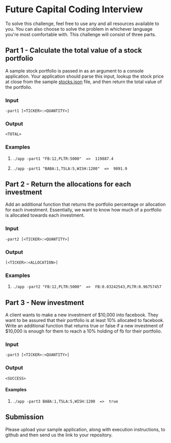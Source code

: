 
# Future Capital Coding Interview

To solve this challenge, feel free to use any and all resources available to you. You can also choose to solve the problem in whichever language you're most comfortable with. This challenge will consist of three parts. 

##  Part  1  -  Calculate  the  total  value  of  a  stock  portfolio

A sample stock portfolio is passed in as an argument to a console application. Your application should parse this input, lookup the stock price at close from the sample [stocks.json](https://raw.githubusercontent.com/pronvest/interview/master/backend/stocks.json) file, and then return the total value of the portfolio.

### Input
`-part1 [<TICKER>:<QUANTITY>]`

### Output
`<TOTAL>`

###  Examples

1) `./app -part1 "FB:12,PLTR:5000"  =>  119887.4`

2) `./app -part1 "BABA:1,TSLA:5,WISH:1200"  =>  9891.9`

##  Part  2  -  Return  the  allocations  for  each  investment

Add an additional function that returns the portfolio percentage or allocation for each investment. Essentially, we want to know how much of a portfolio is allocated towards each investment.

### Input
`-part2 [<TICKER>:<QUANTITY>]`

### Output
`[<TICKER>:<ALLOCATION>]`

### Examples

1) `./app -part2 "FB:12,PLTR:5000"  =>  FB:0.03242543,PLTR:0.96757457`

##  Part  3  -  New  investment

A client wants to make a new investment of $10,000 into facebook. They want to be assured that their portfolio is at least 10% allocated to facebook. Write an additional function that returns true or false if a new investment of $10,000 is enough for them to reach a 10% holding of fb for their portfolio.

### Input
`-part3 [<TICKER>:<QUANTITY>]`

### Output
`<SUCCESS>`

####  Examples

1) `./app -part3 BABA:1,TSLA:5,WISH:1200  =>  true`

## Submission

Please upload your sample application, along with execution instructions, to github and then send us the link to your repository.